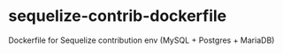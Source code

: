 sequelize-contrib-dockerfile
============================

Dockerfile for Sequelize contribution env (MySQL + Postgres + MariaDB)
